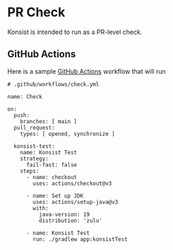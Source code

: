 # PR Check

Konsist is intended to run as a PR-level check.&#x20;

## GitHub Actions

Here is a sample [GitHub Actions](https://docs.github.com/en/actions) workflow that will run&#x20;

```
# .github/workflows/check.yml

name: Check

on:
  push:
    branches: [ main ]
  pull_request:
    types: [ opened, synchronize ]

  konsist-test:
    name: Konsist Test
    strategy:
      fail-fast: false
    steps:
      - name: checkout
        uses: actions/checkout@v3

      - name: Set up JDK
        uses: actions/setup-java@v3
        with:
          java-version: 19
          distribution: 'zulu'

      - name: Konsist Test
        run: ./gradlew app:konsistTest
```

